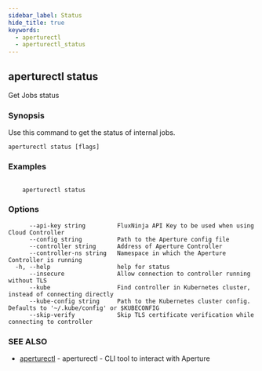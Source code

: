 ```yaml
---
sidebar_label: Status
hide_title: true
keywords:
  - aperturectl
  - aperturectl_status
---
```


<!-- markdownlint-disable -->

## aperturectl status

Get Jobs status

### Synopsis

Use this command to get the status of internal jobs.

```
aperturectl status [flags]
```

### Examples

```

	aperturectl status

```

### Options

```
      --api-key string         FluxNinja API Key to be used when using Cloud Controller
      --config string          Path to the Aperture config file
      --controller string      Address of Aperture Controller
      --controller-ns string   Namespace in which the Aperture Controller is running
  -h, --help                   help for status
      --insecure               Allow connection to controller running without TLS
      --kube                   Find controller in Kubernetes cluster, instead of connecting directly
      --kube-config string     Path to the Kubernetes cluster config. Defaults to '~/.kube/config' or $KUBECONFIG
      --skip-verify            Skip TLS certificate verification while connecting to controller
```

### SEE ALSO

- [aperturectl](/reference/aperturectl/aperturectl.md) - aperturectl - CLI tool to interact with Aperture
